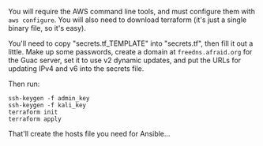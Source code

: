 You will require the AWS command line tools, and must configure them with `aws configure`.  You will also need to download terraform (it's just a single binary file, so it's easy).

You'll need to copy "secrets.tf_TEMPLATE" into "secrets.tf", then fill it out a little.  Make up some passwords, create a domain at `freedns.afraid.org` for the Guac server, set it to use v2 dynamic updates, and put the URLs for updating IPv4 and v6 into the secrets file.

Then run:

```
ssh-keygen -f admin_key
ssh-keygen -f kali_key
terraform init
terraform apply
```

That'll create the hosts file you need for Ansible...
